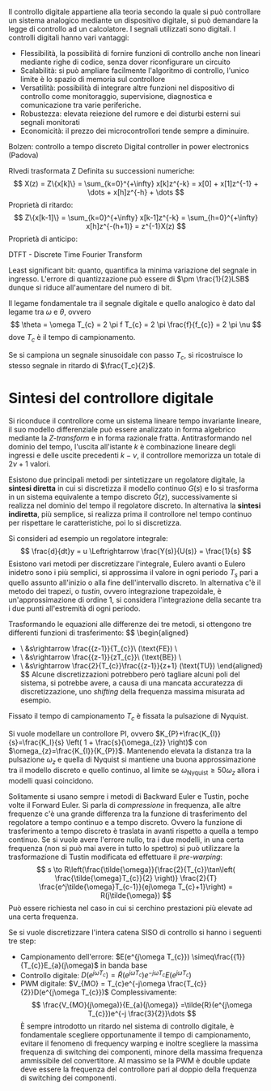 Il controllo digitale appartiene alla teoria secondo la quale si può controllare un sistema analogico mediante un dispositivo digitale, si può demandare la legge di controllo ad un calcolatore.
I segnali utilizzati sono digitali.
I controlli digitali hanno vari vantaggi:
- Flessibilità, la possibilità di fornire funzioni di controllo anche non lineari mediante righe di codice, senza dover riconfigurare un circuito
- Scalabilità: si può ampliare facilmente l'algoritmo di controllo, l'unico limite è lo spazio di memoria sul controllore
- Versatilità: possibilità di integrare altre funzioni nel dispositivo di controllo come monitoraggio, supervisione, diagnostica e comunicazione tra varie periferiche.
- Robustezza: elevata reiezione del rumore e dei disturbi esterni sui segnali monitorati
- Economicità: il prezzo dei microcontrollori tende sempre a diminuire.

Bolzen: controllo a tempo discreto
Digital controller in power electronics (Padova)

RIvedi trasformata Z
Definita su successioni numeriche:
$$
X(z) = Z\{x[k]\} = \sum_{k=0}^{+\infty} x[k]z^{-k} = x[0] + x[1]z^{-1} + \dots + x[h]z^{-h} + \dots
$$
Proprietà di ritardo:
$$
Z\{x[k-1]\} = \sum_{k=0}^{+\infty} x[k-1]z^{-k} = \sum_{h=0}^{+\infty} x[h]z^{-(h+1)} = z^{-1}X(z)
$$
Proprietà di anticipo:

DTFT - Discrete Time Fourier Transform

Least significant bit: quanto, quantifica la minima variazione del segnale in ingresso.
L'errore di quantizzazione può essere di $\pm \frac{1}{2}LSB$ dunque si riduce all'aumentare del numero di bit.

Il legame fondamentale tra il segnale digitale e quello analogico è dato dal legame tra $\omega$ e $\theta$, ovvero
$$
\theta = \omega T_{c} = 2 \pi f T_{c} = 2 \pi \frac{f}{f_{c}} = 2 \pi \nu
$$
dove $T_c$ è il tempo di campionamento.

Se si campiona un segnale sinusoidale con passo $T_c$, si ricostruisce lo stesso segnale in ritardo di $\frac{T_c}{2}$. 

# Sintesi del controllore digitale
Si riconduce il controllore come un sistema lineare tempo invariante lineare, il suo modello differenziale può essere analizzato in forma algebrico mediante la *Z-transform* e in forma razionale fratta.
Antitrasformando nel dominio del tempo, l'uscita all'istante $k$ è combinazione lineare degli ingressi e delle uscite precedenti $k-\nu$, il controllore memorizza un totale di $2\nu+1$ valori.

Esistono due principali metodi per sintetizzare un regolatore digitale, la **sintesi diretta** in cui si discretizza il modello continuo $G(s)$ e lo si trasforma in un sistema equivalente a tempo discreto $\tilde{G}(z)$, successivamente si realizza nel dominio del tempo il regolatore discreto.
In alternativa la **sintesi indiretta**, più semplice, si realizza prima il controllore nel tempo continuo per rispettare le caratteristiche, poi lo si discretizza.

Si consideri ad esempio un regolatore integrale:
$$
\frac{d}{dt}y = u \Leftrightarrow \frac{Y(s)}{U(s)} = \frac{1}{s}
$$
Esistono vari metodi per discretizzare l'integrale, Eulero avanti o Eulero inidetro sono i più semplici, si approssima il valore in ogni periodo $T_s$ pari a quello assunto all'inizio o alla fine dell'intervallo discreto.
In alternativa c'è il metodo dei trapezi, o *tustin*, ovvero integrazione trapezoidale, è un'approssimazione di ordine 1, si considera l'integrazione della secante tra i due punti all'estremità di ogni periodo.

Trasformando le equazioni alle differenze dei tre metodi, si ottengono tre differenti funzioni di trasferimento:
$$
\begin{aligned}
- \ &s\rightarrow  \frac{{z-1}}{T_{c}}\ (\text{FE}) \\
- \ &s\rightarrow \frac{{z-1}}{zT_{c}}\ (\text{BE}) \\
- \ &s\rightarrow \frac{2}{T_{c}}\frac{{z-1}}{z+1} (\text{TU})
\end{aligned}
$$
Alcune discretizzazioni potrebbero però tagliare alcuni poli del sistema, si potrebbe avere, a causa di una mancata accuratezza di discretizzazione, uno *shifting* della frequenza massima misurata ad esempio.

Fissato il tempo di campionamento $T_c$ è fissata la pulsazione di Nyquist.

Si vuole modellare un controllore PI, ovvero $K_{P}+\frac{K_{I}}{s}=\frac{K_I}{s} \left( 1  + \frac{s}{\omega_{z}} \right)$ con $\omega_{z}=\frac{K_{I}}{K_{P}}$.
Mantenendo elevata la distanza tra la pulsazione $\omega_{z}$ e quella di Nyquist si mantiene una buona approssimazione tra il modello discreto e quello continuo, al limite se $\omega_{\text{Nyquist}}\geq 50\omega_{z}$ allora i modelli quasi coincidono.

Solitamente si usano sempre i metodi di Backward Euler e Tustin, poche volte il Forward Euler. 
Si parla di *compressione* in frequenza, alle altre frequenze c'è una grande differenza tra la funzione di trasferimento del regolatore a tempo continuo e a tempo discreto.
Ovvero la funzione di trasferimento a tempo discreto è traslata in avanti rispetto a quella a tempo continuo.
Se si vuole avere l'errore nullo, tra i due modelli, in una certa frequenza (non si può mai avere in tutto lo spettro) si può utilizzare la trasformazione di Tustin modificata ed effettuare il *pre-warping*:
$$
s \to R\left(\frac{\tilde{\omega}}{\frac{2}{T_{c}}\tan\left( \frac{\tilde{\omega}T_{c}}{2} \right)} \frac{2}{T} \frac{e^j\tilde{\omega}T_{c-1}}{ej\omega T_{c}+1}\right) = R(j\tilde{\omega})
$$
Può essere richiesta nel caso in cui si cerchino prestazioni più elevate ad una certa frequenza.

Se si vuole discretizzare l'intera catena SISO di controllo si hanno i seguenti tre step:
- Campionamento dell'errore: $E(e^{j\omega T_{c}}) \simeq\frac{{1}}{T_{c}}E_{a}(j\omega)$ in banda base
- Controllo digitale: $D(e^{j\omega T_{c}} )=\tilde{R}(e^{j\omega T_{c}})e^{-j\omega T_{c}}E(e^{j\omega T_{c}})$
- PWM digitale: $V_{MO} = T_{c}e^{-j\omega \frac{T_{c}}{2}}D(e^{j\omega T_{c}})$
Complessivamente:
$$
\frac{V_{MO}(j\omega)}{E_{a}(j\omega)} =\tilde{R}(e^{j\omega T_{c}})e^{-j \frac{3}{2}}\dots
$$
È sempre introdotto un ritardo nel sistema di controllo digitale, è fondamentale scegliere opportunamente il tempo di campionamento, evitare il fenomeno di frequency warping e inoltre scegliere la massima frequenza di switching dei componenti, minore della massima frequenza ammissibile del convertitore.
Al massimo se la PWM è double update deve essere la frequenza del controllore pari al doppio della frequenza di switching dei componenti.
